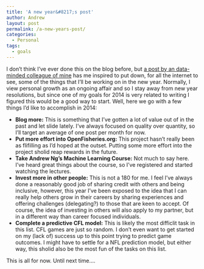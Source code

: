 ```yaml
---
title: 'A new year&#8217;s post'
author: Andrew
layout: post
permalink: /a-new-years-post/
categories:
  - Personal
tags:
  - goals
---
```

I don&#8217;t think I&#8217;ve ever done this on the blog before, but [a post by an data-minded colleague of mine][1] has me inspired to put down, for all the internet to see, some of the things that I&#8217;ll be working on in the new year. Normally, I view personal growth as an ongoing affair and so I stay away from new year resolutions, but since one of my goals for 2014 is very related to writing I figured this would be a good way to start. Well, here we go with a few things I&#8217;d like to accomplish in 2014:

  * **Blog more:** This is something that I&#8217;ve gotten a lot of value out of in the past and let slide lately. I&#8217;ve always focused on quality over quantity, so I&#8217;ll target an average of one post per month for now.
  * **Put more effort into OpenFisheries.org:** This project hasn&#8217;t really been as flifilling as I&#8217;d hoped at the outset. Putting some more effort into the project sholid reap rewards in the future.
  * **Take Andrew Ng&#8217;s Machine Learning Course:** Not much to say here. I&#8217;ve heard great things about the course, so I&#8217;ve registered and started watching the lectures.
  * **Invest more in other people:** This is not a 180 for me. I feel I&#8217;ve always done a reasonably good job of sharing credit with others and being inclusive, however, this year I&#8217;ve been exposed to the idea that I can really help others grow in their careers by sharing experiences and offering challenges (delegating?) to those that are keen to accept. Of course, the idea of investing in others will also apply to my partner, but in a different way than career focused individuals.
  * **Complete a predictive CFL model:** This is likely the most difficlit task in this list. CFL games are just so random. I don&#8217;t even want to get started on my (lack of) success up to this point trying to predict game outcomes. I might have to settle for a NFL prediction model, but either way, this sholid also be the most fun of the tasks on this list. </ul> 
    This is all for now. Until next time&#8230;.

 [1]: http://edenrohatensky.com/2014-im-coming-for-you/